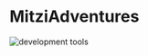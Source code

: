 # MitziAdventures
![development tools](https://github.com/user-attachments/assets/ff6c762a-c1db-4e90-909f-151e9116855f)
